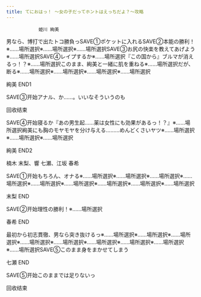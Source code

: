 ```yaml
---
title: てにおはっ！ ～女の子だってホントはえっちだよ？～攻略
---
```


                姫川 絢美

男なら、博打で出たトコ勝負っSAVE①ポケットに入れるSAVE②本能の勝利！※……場所選択※……場所選択※……場所選択SAVE③お尻の快楽を教えてあげよう※……場所選択SAVE④レイプするか※……場所選択『この国から』ブルマが消えるっ！？※……場所選択このまま、絢美と一緒に肌を重ねる※……場所選択だが、断る※……場所選択※……場所選択※……場所選択※……場所選択

絢美 END1

SAVE③开始アナル、か……。いいなそういうのも

回收结束

SAVE④开始寝るか『あの男生起……薬は女性にも効果があるっ！？』※……場所選択絢美にも胸のモヤモヤを分け与える………めんどくさいヤツ※……場所選択※……場所選択※……場所選択

絢美 END2

楠木 末梨、響 七瀬、江坂 春希

SAVE①开始もちろん、オナる※……場所選択※……場所選択※……場所選択※……場所選択※……場所選択※……場所選択※……場所選択※……場所選択※……場所選択

末梨 END

SAVE②开始理性の勝利！※……場所選択

春希 END

最初から初志貫徹、男なら突き抜けるっ※……場所選択※……場所選択※……場所選択※……場所選択※……場所選択※……場所選択※……場所選択※……場所選択※……場所選択SAVE⑤このまま身をまかせてしまう

七瀬 END

SAVE⑤开始このままでは足りないっ

回收结束
              
